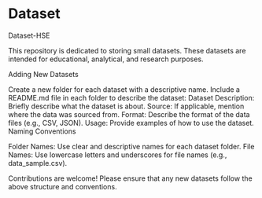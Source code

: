 # Dataset
Dataset-HSE

This repository is dedicated to storing small datasets. These datasets are intended for educational, analytical, and research purposes.

Adding New Datasets

Create a new folder for each dataset with a descriptive name.
Include a README.md file in each folder to describe the dataset:
Dataset Description: Briefly describe what the dataset is about.
Source: If applicable, mention where the data was sourced from.
Format: Describe the format of the data files (e.g., CSV, JSON).
Usage: Provide examples of how to use the dataset.
Naming Conventions

Folder Names: Use clear and descriptive names for each dataset folder.
File Names: Use lowercase letters and underscores for file names (e.g., data_sample.csv).


Contributions are welcome! Please ensure that any new datasets follow the above structure and conventions.
